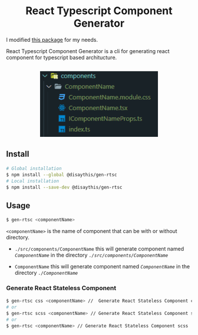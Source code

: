 <h1 align="center"> React Typescript Component Generator</h1>

I modified [this package](https://www.npmjs.com/package/react-typescript-component-generator) for my needs.

React Typescript Component Generator is a cli for generating react component for typescript based architucture.

<h2 align="center">
	<img width="320" src="assets/img/dir.PNG" alt="gen-rtsc">
</h2>

## Install

```bash
# Global installation
$ npm install --global @disaythis/gen-rtsc
# Local installation
$ npm install --save-dev @disaythis/gen-rtsc
```

## Usage

```bash
$ gen-rtsc <componentName>
```

`<componentName>` is the name of component that can be with or without directory.

- `./src/components/ComponentName`
  this will generate component named _`ComponentName`_ in the directory _`./src/components/ComponentName`_

- `ComponentName`
  this will generate component named _`ComponentName`_ in the directory _`./ComponentName`_

### Generate React Stateless Component

```bash
$ gen-rtsc css <componentName> //  Generate React Stateless Component css
# or
$ gen-rtsc scss <componentName> // Generate React Stateless Component scss
# or
$ gen-rtsc <componentName> // Generate React Stateless Component scss
```
